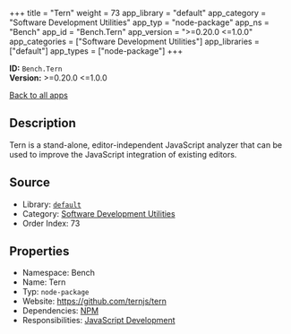 ﻿+++
title = "Tern"
weight = 73
app_library = "default"
app_category = "Software Development Utilities"
app_typ = "node-package"
app_ns = "Bench"
app_id = "Bench.Tern"
app_version = ">=0.20.0 <=1.0.0"
app_categories = ["Software Development Utilities"]
app_libraries = ["default"]
app_types = ["node-package"]
+++

**ID:** `Bench.Tern`  
**Version:** >=0.20.0 <=1.0.0  
<!--more-->

[Back to all apps](/apps/)

## Description
Tern is a stand-alone, editor-independent JavaScript analyzer
that can be used to improve the JavaScript integration of existing editors.

## Source

* Library: [`default`](/app_libraries/default)
* Category: [Software Development Utilities](/app_categories/software-development-utilities)
* Order Index: 73

## Properties

* Namespace: Bench
* Name: Tern
* Typ: `node-package`
* Website: <https://github.com/ternjs/tern>
* Dependencies: [NPM](/apps/Bench.Npm)
* Responsibilities: [JavaScript Development](/apps/Bench.Group.JavaScriptDevelopment)

